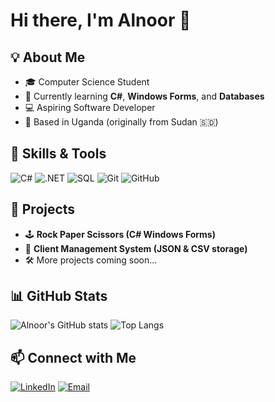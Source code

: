  # Hi there, I'm Alnoor 👋

## 💡 About Me
- 🎓 Computer Science Student
- 🌱 Currently learning **C#**, **Windows Forms**, and **Databases**
- 💻 Aspiring Software Developer
- 📍 Based in Uganda (originally from Sudan 🇸🇩)

## 🚀 Skills & Tools
![C#](https://img.shields.io/badge/-C%23-239120?style=flat&logo=c-sharp&logoColor=white)
![.NET](https://img.shields.io/badge/-.NET-512BD4?style=flat&logo=dotnet&logoColor=white)
![SQL](https://img.shields.io/badge/-SQL-4479A1?style=flat&logo=postgresql&logoColor=white)
![Git](https://img.shields.io/badge/-Git-F05032?style=flat&logo=git&logoColor=white)
![GitHub](https://img.shields.io/badge/-GitHub-181717?style=flat&logo=github&logoColor=white)

## 📌 Projects
- 🕹 **Rock Paper Scissors (C# Windows Forms)**
- 📂 **Client Management System (JSON & CSV storage)**
- 🛠 More projects coming soon...

## 📊 GitHub Stats
![Alnoor's GitHub stats](https://github-readme-stats.vercel.app/api?username=YourUserName&show_icons=true&theme=radical)
![Top Langs](https://github-readme-stats.vercel.app/api/top-langs/?username=YourUserName&layout=compact&theme=radical)

## 📫 Connect with Me
[![LinkedIn](https://img.shields.io/badge/LinkedIn-blue?style=flat&logo=linkedin)]([https://linkedin.com/in/YourLinkedIn](https://www.linkedin.com/in/alnoor-mahmoud-9aba50285/))
[![Email](https://img.shields.io/badge/Email-D14836?style=flat&logo=gmail&logoColor=white)]([mailto:YourEmail@example.com](https://mail.google.com/mail/u/0/#inbox))

<!--
**Alnoormahmoud/Alnoormahmoud** is a ✨ _special_ ✨ repository because its `README.md` (this file) appears on your GitHub profile.

Here are some ideas to get you started:

- 🔭 I’m currently working on ...
- 🌱 I’m currently learning ...
- 👯 I’m looking to collaborate on ...
- 🤔 I’m looking for help with ...
- 💬 Ask me about ...
- 📫 How to reach me: ...
- 😄 Pronouns: ...
- ⚡ Fun fact: ...
-->
